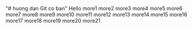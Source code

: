 "# huong dan Git co ban" 
Hello
more1
more2
more3
more4
more5
more6
more7
more8
more9
more10
more11
more12
more13
more14
more15
more16
more17
more18
more19
more20
more21
